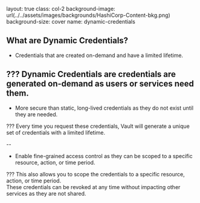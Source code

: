 layout: true
class: col-2
background-image: url(../../assets/images/backgrounds/HashiCorp-Content-bkg.png)
background-size: cover
name: dynamic-credentials

## What are Dynamic Credentials?

- Credentials that are created on-demand and have a limited lifetime.

???
Dynamic Credentials are credentials are generated on-demand as users or services need them.
--
- More secure than static, long-lived credentials as they do not exist until they are needed.

???
Every time you request these credentials, Vault will generate a unique set of credentials with a limited lifetime.

--
- Enable fine-grained access control as they can be scoped to a specific resource, action, or time period.

???
This also allows you to scope the credentials to a specific resource, action, or time period.  
These credentials can be revoked at any time without impacting other services as they are not shared.
